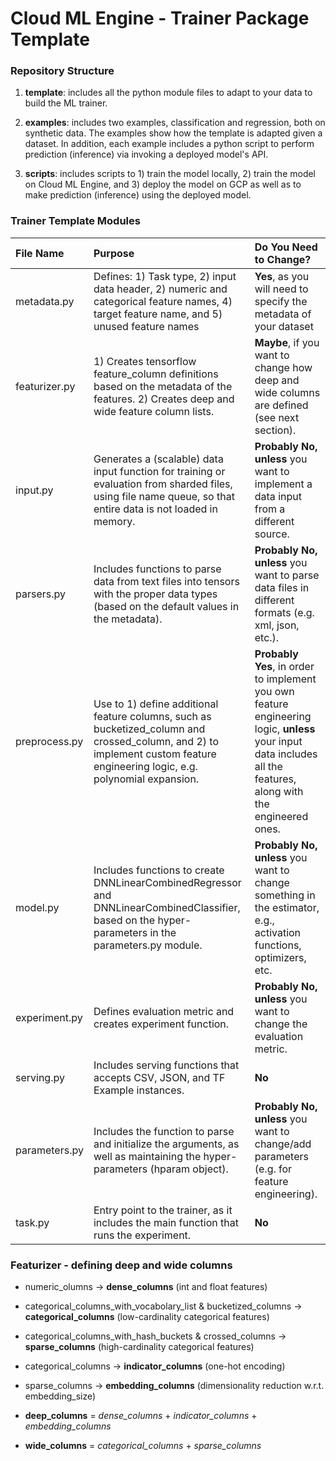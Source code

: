 # Cloud ML Engine - Trainer Package Template

### Repository Structure
1. **template**: includes all the python module files to adapt to your data to build the ML trainer.

2. **examples**: includes two examples, classification and regression, both on synthetic data. 
The examples show how the template is adapted given a dataset. 
In addition, each example includes a python script to perform prediction (inference) via invoking a deployed model's API.

3. **scripts**: includes scripts to 1) train the model locally, 2) train the model on Cloud ML Engine, 
and 3) deploy the model on GCP as well as to make prediction (inference) using the deployed model.


### Trainer Template Modules


|File Name| Purpose| Do You Need to Change?
|:---|:---|:---
|metadata.py|Defines: 1) Task type, 2) input data header, 2) numeric and categorical feature names,  4) target feature name, and 5) unused feature names  | **Yes**, as you will need to specify the metadata of your dataset 
|featurizer.py| 1) Creates tensorflow feature_column definitions based on the metadata of the features. 2) Creates deep and wide feature column lists. | **Maybe**, if you want to change how deep and wide columns are defined (see next section). 
|input.py|Generates a (scalable) data input function for training or evaluation from sharded files, using file name queue, so that entire data is not loaded in memory.| **Probably No, unless** you want to implement a data input from a different source.
|parsers.py|Includes functions to parse data from text files into tensors with the proper data types (based on the default values in the metadata).|**Probably No, unless** you want to parse data files in different formats (e.g. xml, json, etc.).
|preprocess.py|Use to 1) define additional feature columns, such as bucketized_column and crossed_column, and 2) to implement custom feature engineering logic, e.g. polynomial expansion.|**Probably Yes**, in order to implement you own feature engineering logic, **unless** your input data includes all the features, along with the engineered ones.
|model.py|Includes functions to create DNNLinearCombinedRegressor and DNNLinearCombinedClassifier, based on the hyper-parameters in the parameters.py module.|**Probably No, unless** you want to change something in the estimator, e.g., activation functions, optimizers, etc. 
|experiment.py|Defines evaluation metric and creates experiment function.| **Probably No, unless** you want to change the evaluation metric.
|serving.py|Includes serving functions that accepts CSV, JSON, and TF Example instances.| **No**
|parameters.py|Includes the function to parse and initialize the arguments, as well as maintaining the hyper-parameters (hparam object).| **Probably No, unless** you want to change/add parameters (e.g. for feature engineering). 
|task.py|Entry point to the trainer, as it includes the main function that runs the experiment.| **No**


### Featurizer - defining deep and wide columns

* numeric_olumns &rarr; **dense_columns** (int and float features)
* categorical_columns_with_vocabolary_list & bucketized_columns &rarr; **categorical_columns** (low-cardinality categorical features)
* categorical_columns_with_hash_buckets & crossed_columns &rarr; **sparse_columns** (high-cardinality categorical features)

* categorical_columns &rarr; **indicator_columns** (one-hot encoding)
* sparse_columns &rarr; **embedding_columns** (dimensionality reduction w.r.t. embedding_size)

* **deep_columns** = *dense_columns* + *indicator_columns* + *embedding_columns*
* **wide_columns** = *categorical_columns* + *sparse_columns*
